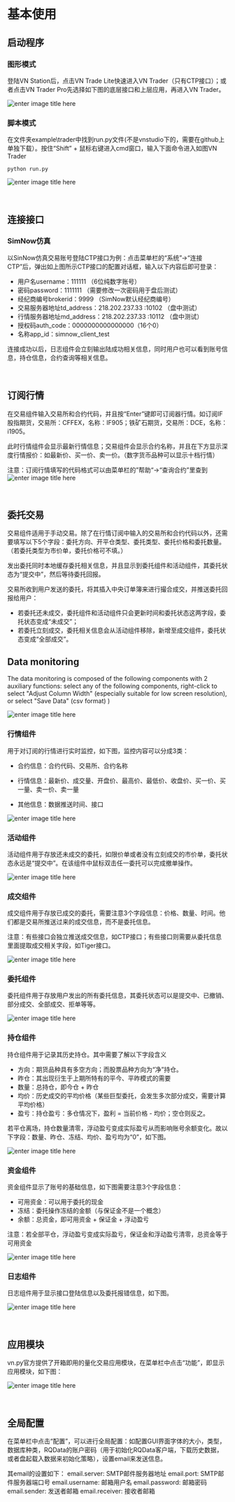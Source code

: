 # 基本使用


## 启动程序

### 图形模式
登陆VN Station后，点击VN Trade Lite快速进入VN Trader（只有CTP接口）；或者点击VN Trader Pro先选择如下图的底层接口和上层应用，再进入VN Trader。

![](https://vnpy-community.oss-cn-shanghai.aliyuncs.com/forum_experience/yazhang/quick_start/VnTrader_Pro.png "enter image title here")



### 脚本模式

在文件夹example\trader中找到run.py文件(不是vnstudio下的，需要在github上单独下载）。按住“Shift” + 鼠标右键进入cmd窗口，输入下面命令进入如图VN Trader
```
python run.py
```
![](https://vnpy-community.oss-cn-shanghai.aliyuncs.com/forum_experience/yazhang/quick_start/Vntrader.PNG "enter image title here")

&nbsp;

## 连接接口
### SimNow仿真

以SinNow仿真交易账号登陆CTP接口为例：点击菜单栏的“系统”->“连接CTP”后，弹出如上图所示CTP接口的配置对话框，输入以下内容后即可登录：
- 用户名username：111111 （6位纯数字账号）
- 密码password：1111111  （需要修改一次密码用于盘后测试）
- 经纪商编号brokerid：9999 （SimNow默认经纪商编号）
- 交易服务器地址td_address：218.202.237.33 :10102 （盘中测试）
- 行情服务器地址md_address：218.202.237.33 :10112 （盘中测试）
- 授权码auth_code：0000000000000000（16个0）
- 名称app_id：simnow_client_test

连接成功以后，日志组件会立刻输出陆成功相关信息，同时用户也可以看到账号信息，持仓信息，合约查询等相关信息。

&nbsp;

## 订阅行情
在交易组件输入交易所和合约代码，并且按“Enter”键即可订阅器行情。如订阅IF股指期货，交易所：CFFEX，名称：IF905；铁矿石期货，交易所：DCE，名称：i1905。

此时行情组件会显示最新行情信息；交易组件会显示合约名称，并且在下方显示深度行情报价：如最新价、买一价、卖一价。（数字货币品种可以显示十档行情）

注意：订阅行情填写的代码格式可以由菜单栏的”帮助“->“查询合约”里查到
![](https://vnpy-community.oss-cn-shanghai.aliyuncs.com/forum_experience/yazhang/quick_start/subcribe_contract.png "enter image title here")



&nbsp;

## 委托交易
交易组件适用于手动交易。除了在行情订阅中输入的交易所和合约代码以外，还需要填写以下5个字段：委托方向、开平仓类型、委托类型、委托价格和委托数量。（若委托类型为市价单，委托价格可不填。）

发出委托同时本地缓存委托相关信息，并且显示到委托组件和活动组件，其委托状态为“提交中”，然后等待委托回报。

交易所收到用户发送的委托，将其插入中央订单簿来进行撮合成交，并推送委托回报给用户：
- 若委托还未成交，委托组件和活动组件只会更新时间和委托状态这两字段，委托状态变成“未成交”；
- 若委托立刻成交，委托相关信息会从活动组件移除，新增至成交组件，委托状态变成“全部成交”。




## Data monitoring

The data monitoring is composed of the following components with 2 auxiliary functions: select any of the following components, right-click to select "Adjust Column Width" (especially suitable for low screen resolution), or select "Save Data" (csv format) )

![](https://vnpy-community.oss-cn-shanghai.aliyuncs.com/forum_experience/yazhang/quick_start/2_optiones.png "enter image title here")


### 行情组件
用于对订阅的行情进行实时监控，如下图，监控内容可以分成3类：

- 合约信息：合约代码、交易所、合约名称

- 行情信息：最新价、成交量、开盘价、最高价、最低价、收盘价、买一价、买一量、卖一价、卖一量

- 其他信息：数据推送时间、接口

![](https://vnpy-community.oss-cn-shanghai.aliyuncs.com/forum_experience/yazhang/quick_start/subcribe_contract_module.png "enter image title here")


### 活动组件
活动组件用于存放还未成交的委托，如限价单或者没有立刻成交的市价单，委托状态永远是“提交中”。在该组件中鼠标双击任一委托可以完成撤单操作。

![](https://vnpy-community.oss-cn-shanghai.aliyuncs.com/forum_experience/yazhang/quick_start/active_order.png "enter image title here")

### 成交组件
成交组件用于存放已成交的委托，需要注意3个字段信息：价格、数量、时间。他们都是交易所推送过来的成交信息，而不是委托信息。

注意：有些接口会独立推送成交信息，如CTP接口；有些接口则需要从委托信息里面提取成交相关字段，如Tiger接口。

![](https://vnpy-community.oss-cn-shanghai.aliyuncs.com/forum_experience/yazhang/quick_start/trade.png "enter image title here")



### 委托组件
委托组件用于存放用户发出的所有委托信息，其委托状态可以是提交中、已撤销、部分成交、全部成交、拒单等等。

![](https://vnpy-community.oss-cn-shanghai.aliyuncs.com/forum_experience/yazhang/quick_start/order.png "enter image title here")


### 持仓组件
持仓组件用于记录其历史持仓。其中需要了解以下字段含义
- 方向：期货品种具有多空方向；而股票品种方向为“净”持仓。
- 昨仓：其出现衍生于上期所特有的平今、平昨模式的需要
- 数量：总持仓，即今仓 + 昨仓
- 均价：历史成交的平均价格（某些巨型委托，会发生多次部分成交，需要计算平均价格）
- 盈亏：持仓盈亏：多仓情况下，盈利 = 当前价格 - 均价；空仓则反之。

若平仓离场，持仓数量清零，浮动盈亏变成实际盈亏从而影响账号余额变化。故以下字段：数量、昨仓、冻结、均价、盈亏均为“0”，如下图。

![](https://vnpy-community.oss-cn-shanghai.aliyuncs.com/forum_experience/yazhang/quick_start/query_position.png "enter image title here")

### 资金组件
资金组件显示了账号的基础信息，如下图需要注意3个字段信息：
- 可用资金：可以用于委托的现金
- 冻结：委托操作冻结的金额（与保证金不是一个概念）
- 余额：总资金，即可用资金 + 保证金 + 浮动盈亏

注意：若全部平仓，浮动盈亏变成实际盈亏，保证金和浮动盈亏清零，总资金等于可用资金

![](https://vnpy-community.oss-cn-shanghai.aliyuncs.com/forum_experience/yazhang/quick_start/query_account.png "enter image title here")



### 日志组件
日志组件用于显示接口登陆信息以及委托报错信息，如下图。

![](https://vnpy-community.oss-cn-shanghai.aliyuncs.com/forum_experience/yazhang/quick_start/write_log.png "enter image title here")



&nbsp;

## 应用模块

vn.py官方提供了开箱即用的量化交易应用模块，在菜单栏中点击“功能”，即显示应用模块，如下图：

![](https://vnpy-community.oss-cn-shanghai.aliyuncs.com/forum_experience/yazhang/quick_start/application.png "enter image title here")

&nbsp;

## 全局配置

在菜单栏中点击“配置”，可以进行全局配置：如配置GUI界面字体的大小，类型，数据库种类，RQData的账户密码（用于初始化RQData客户端，下载历史数据，或者盘起载入数据来初始化策略），设置email来发送信息。

其email的设置如下：
email.server: SMTP邮件服务器地址
email.port: SMTP邮件服务器端口号
email.username: 邮箱用户名
email.password: 邮箱密码
email.sender: 发送者邮箱
email.receiver: 接收者邮箱

